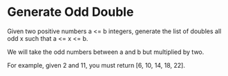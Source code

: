 # Generate Odd Double 

 Given two positive numbers a <= b integers, generate the list of doubles all odd x such that a <= x <= b.

We will take the odd numbers between a and b but multiplied by two.

For example, given 2 and 11, you must return [6, 10, 14, 18, ​​22].